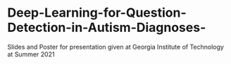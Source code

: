 # Deep-Learning-for-Question-Detection-in-Autism-Diagnoses-
Slides and Poster for presentation given at Georgia Institute of Technology at Summer 2021

